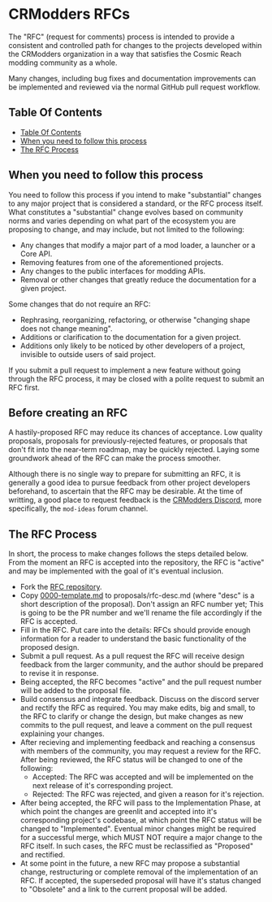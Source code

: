 # CRModders RFCs
The "RFC" (request for comments) process is intended to provide a consistent and controlled path for changes to the 
projects developed within the CRModders organization in a way that satisfies the Cosmic Reach modding community as a
whole.

Many changes, including bug fixes and documentation improvements can be implemented and reviewed via the normal GitHub 
pull request workflow.

## Table Of Contents
* [Table Of Contents](#table-of-contents)
* [When you need to follow this process](#when-you-need-to-follow-this-process)
* [The RFC Process](#the-rfc-process)

## When you need to follow this process
You need to follow this process if you intend to make "substantial" changes to any major project that is considered a 
standard, or the RFC process itself. What constitutes a "substantial" change evolves based on community norms and varies 
depending on what part of the ecosystem you are proposing to change, and may include, but not limited to the following:
- Any changes that modify a major part of a mod loader, a launcher or a Core API.
- Removing features from one of the aforementioned projects.
- Any changes to the public interfaces for modding APIs.
- Removal or other changes that greatly reduce the documentation for a given project.

Some changes that do not require an RFC:
- Rephrasing, reorganizing, refactoring, or otherwise "changing shape does not change meaning".
- Additions or clarification to the documentation for a given project.
- Additions only likely to be noticed by other developers of a project, invisible to outside users of said project.

If you submit a pull request to implement a new feature without going through the RFC process, it may be closed with a 
polite request to submit an RFC first.

## Before creating an RFC
A hastily-proposed RFC may reduce its chances of acceptance. Low quality proposals, proposals for previously-rejected 
features, or proposals that don't fit into the near-term roadmap, may be quickly rejected. Laying some groundwork ahead 
of the RFC can make the process smoother.

Although there is no single way to prepare for submitting an RFC, it is generally a good idea to pursue feedback from 
other project developers beforehand, to ascertain that the RFC may be desirable. At the time of writting, a good place 
to request feedback is the [CRModders Discord](https://crmodders.dev/discord), more specifically, the `mod-ideas` 
forum channel.

## The RFC Process
In short, the process to make changes follows the steps detailed below. From the moment an RFC is accepted into the 
repository, the RFC is "active" and may be implemented with the goal of it's eventual inclusion.
- Fork the [RFC repository](https://github.com/CRModders/rfcs).
- Copy [0000-template.md](./rfc0000-template.md) to proposals/rfc-desc.md (where "desc" is a short description of the 
proposal). Don't assign an RFC number yet; This is going to be the PR number and we'll rename the file accordingly if 
the RFC is accepted.
- Fill in the RFC. Put care into the details: RFCs should provide enough information for a reader to understand the 
basic functionality of the proposed design.
- Submit a pull request. As a pull request the RFC will receive design feedback from the larger community, and the 
author should be prepared to revise it in response.
- Being accepted, the RFC becomes "active" and the pull request number will be added to the proposal file.
- Build consensus and integrate feedback. Discuss on the discord server and rectify the RFC as required. You may make 
edits, big and small, to the RFC to clarify or change the design, but make changes as new commits to the pull request, 
and leave a comment on the pull request explaining your changes.
- After recieving and implementing feedback and reaching a consensus with members of the community, you may request a
review for the RFC. After being reviewed, the RFC status will be changed to one of the following:
  - Accepted: The RFC was accepted and will be implemented on the next release of it's corresponding project.
  - Rejected: The RFC was rejected, and given a reason for it's rejection.
- After being accepted, the RFC will pass to the Implementation Phase, at which point the changes are greenlit and 
accepted into it's corresponding project's codebase, at which point the RFC status will be changed to "Implemented". 
Eventual minor changes might be required for a successful merge, which MUST NOT require a major change to the RFC itself. 
In such cases, the RFC must be reclassified as "Proposed" and rectified.
- At some point in the future, a new RFC may propose a substantial change, restructuring or complete removal of the 
implementation of an RFC. If accepted, the superseded proposal will have it's status changed to "Obsolete" and a link to
the current proposal will be added.